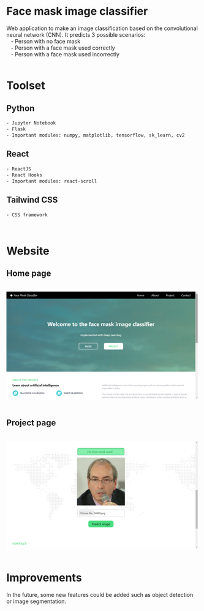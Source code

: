# Face mask image classifier

Web application to make an image classification based on the convolutional neural network (CNN). It predicts 3 possible scenarios: <br>
    &nbsp;&nbsp; - Person with no face mask <br>
    &nbsp;&nbsp; - Person with a face mask used correctly <br>
    &nbsp;&nbsp; - Person with a face mask used incorrectly <br>
<br>

# Toolset

## Python
    - Jupyter Notebook
    - Flask
    - Important modules: numpy, matplotlib, tensorflow, sk_learn, cv2
## React
    - ReactJS
    - React Hooks
    - Important modules: react-scroll
## Tailwind CSS
    - CSS framework
<br>

# Website

## Home page

<br>
<img src='./Images/home.png' width='500' />
<br><br>

## Project page

<br>
<img src='./Images/project.png' width='500' />
<br><br>

# Improvements

In the future, some new features could be added such as object detection or image segmentation.
